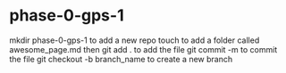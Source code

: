 # phase-0-gps-1
mkdir phase-0-gps-1 to add a new repo
touch <filename> to add a folder called awesome_page.md
then git add . to add the file
git commit -m to commit the file
git checkout -b branch_name to create a new branch
